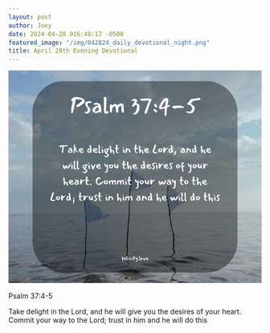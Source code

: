```yaml
---
layout: post
author: Joey
date: 2024-04-28 016:48:17 -0500
featured_image: "/img/042824_daily_devotional_night.png"
title: April 28th Evening Devotional
---
```


[![April 28th 2024 - Evening Devotional](/img/042824_daily_devotional_night.png)](/img/042824_daily_devotional_night.png)

Psalm 37:4-5

Take delight in the Lord, and he will give you the desires of your heart. Commit your way to the Lord; trust in him and he will do this